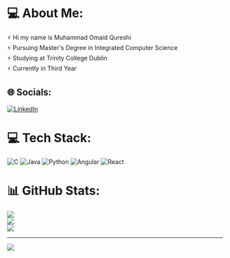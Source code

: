 # 💻 About Me:
⚡ Hi my name is Muhammad Omaid Qureshi<br>⚡ Pursuing Master's Degree in Integrated Computer Science<br>⚡ Studying at Trinity College Dublin<br>⚡ Currently in Third Year<br>


## 🌐 Socials:
[![LinkedIn](https://img.shields.io/badge/LinkedIn-%230077B5.svg?logo=linkedin&logoColor=white)](https://linkedin.com/in/www.linkedin.com/in/omaidq) 

# 💻 Tech Stack:
![C](https://img.shields.io/badge/c-%2300599C.svg?style=for-the-badge&logo=c&logoColor=white) ![Java](https://img.shields.io/badge/java-%23ED8B00.svg?style=for-the-badge&logo=java&logoColor=white) ![Python](https://img.shields.io/badge/python-3670A0?style=for-the-badge&logo=python&logoColor=ffdd54) ![Angular](https://img.shields.io/badge/angular-%23DD0031.svg?style=for-the-badge&logo=angular&logoColor=white) ![React](https://img.shields.io/badge/react-%2320232a.svg?style=for-the-badge&logo=react&logoColor=%2361DAFB)
# 📊 GitHub Stats:
![](https://github-readme-stats.vercel.app/api?username=OmaidQ&theme=blue-green&hide_border=false&include_all_commits=true&count_private=true)<br/>
![](https://github-readme-streak-stats.herokuapp.com/?user=OmaidQ&theme=blue-green&hide_border=false)<br/>
![](https://github-readme-stats.vercel.app/api/top-langs/?username=OmaidQ&theme=blue-green&hide_border=false&include_all_commits=true&count_private=true&layout=compact)

---
[![](https://visitcount.itsvg.in/api?id=OmaidQ&icon=9&color=7)](https://visitcount.itsvg.in)

<!-- Proudly created with GPRM ( https://gprm.itsvg.in ) -->
